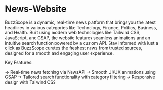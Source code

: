 # News-Website

BuzzScope is a dynamic, real-time news platform that brings you the latest headlines in various categories like Technology, Finance, Politics, Business, and Health. Built using modern web technologies like Tailwind CSS, JavaScript, and GSAP, the website features seamless animations and an intuitive search function powered by a custom API. Stay informed with just a click as BuzzScope curates the freshest news from trusted sources, designed for a smooth and engaging user experience.

Key Features:

-> Real-time news fetching via NewsAPI
-> Smooth UI/UX animations using GSAP
-> Tailored search functionality with category filtering
-> Responsive design with Tailwind CSS
